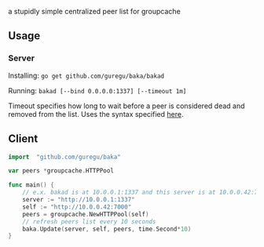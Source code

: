 a stupidly simple centralized peer list for groupcache

## Usage
### Server
Installing: `go get github.com/guregu/baka/bakad`

Running: `bakad [--bind 0.0.0.0:1337] [--timeout 1m]`

Timeout specifies how long to wait before a peer is considered dead and removed from the list. Uses the syntax specified [here](https://godoc.org/time#ParseDuration). 

## Client
```go
import 	"github.com/guregu/baka"

var peers *groupcache.HTTPPool

func main() {
	// e.x. bakad is at 10.0.0.1:1337 and this server is at 10.0.0.42:7000
	server := "http://10.0.0.1:1337"
	self := "http://10.0.0.42:7000"
	peers = groupcache.NewHTTPPool(self)
	// refresh peers list every 10 seconds
	baka.Update(server, self, peers, time.Second*10)
}
```